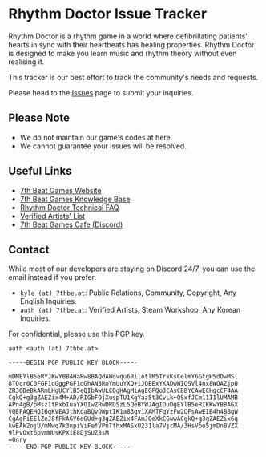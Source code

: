 # Rhythm Doctor Issue Tracker

Rhythm Doctor is a rhythm game in a world where defibrillating patients' hearts in sync with their heartbeats has healing properties. Rhythm Doctor is designed to make you learn music and rhythm theory without even realising it.

This tracker is our best effort to track the community's needs and requests.

Please head to the [Issues](https://github.com/7thbeat/rd/issues) page to submit your inquiries.

## Please Note

* We do not maintain our game's codes at here.
* We cannot guarantee your issues will be resolved.

## Useful Links

* [7th Beat Games Website](https://7thbe.at)
* [7th Beat Games Knowledge Base](https://7thbeat.notion.site/7BG-Knowledge-Base-d1f6dcc1c792418fa6a7008ebee8519f)
* [Rhythm Doctor Technical FAQ](https://7thbeat.notion.site/RD-Technical-Problems-FAQ-fe2aec8dc5f24446ae079d135d7b81d6)
* [Verified Artists' List](https://7thbe.at/verified-artists/rd)
* [7th Beat Games Cafe (Discord)](https://7thbe.at/discord)

## Contact

While most of our developers are staying on Discord 24/7, you can use the email instead if you prefer.

* `kyle (at) 7thbe.at`: Public Relations, Community, Copyright, Any English Inquiries.
* `auth (at) 7thbe.at`: Verified Artists, Steam Workshop, Any Korean Inquiries.

For confidential, please use this PGP key.

```text
auth <auth (at) 7thbe.at>

-----BEGIN PGP PUBLIC KEY BLOCK-----

mDMEYlB5eRYJKwYBBAHaRw8BAQdAWdvqu6RilotlM5TrkKsCelmY6GtgH5dDwMSl
8TQcr0C0FGF1dGggPGF1dGhAN3RoYmUuYXQ+iJQEExYKADwWIQSVl4nx8WQAZjp0
ZR36DeBkARmLHgUCYlB5eQIbAwULCQgHAgMiAgEGFQoJCAsCBBYCAwECHgcCF4AA
CgkQ+g3gZAEZix4M+AD/RIGbFOjXuspTU1KgYaz5t3CvLk+QSxfJCm11I1lUMAMB
APn4gB/pMsz1tPxbIuaYXOIwZRwDRD5zL5QeBYWJAgIOuDgEYlB5eRIKKwYBBAGX
VQEFAQEHQI6qKVEAJthKqaBQvOWptIK1a83qv1XAMTFgYzFw2OFsAwEIB4h4BBgW
CgAgFiEElZeJ8fFkAGY6dGUd+g3gZAEZix4FAmJQeXkCGwwACgkQ+g3gZAEZix6q
kwEAk2ojU/mMwq7k3npiViFefVPnTfhxMASxU231la7VjcMA/3HsVbo5jmDn8VZX
9lPvOxt6pvmWUsKPXiE8DjSUZ8sM
=0nry
-----END PGP PUBLIC KEY BLOCK-----
```
